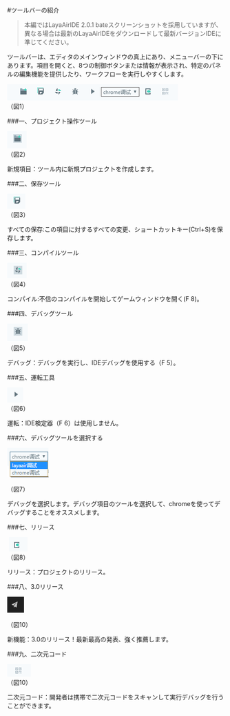 #ツールバーの紹介

>本編ではLayaAirIDE 2.0.1 bateスクリーンショットを採用していますが、異なる場合は最新のLayaAirIDEをダウンロードして最新バージョンIDEに準じてください。

ツールバーは、エディタのメインウィンドウの真上にあり、メニューバーの下にあります。項目を開くと、8つの制御ボタンまたは情報が表示され、特定のパネルの編集機能を提供したり、ワークフローを実行しやすくします。

​![blob.png](img/1.png)<br/>
（図1）



 



###一、プロジェクト操作ツール

​![图片1.png](img/2.png)<br/>
（図2）



新規項目：ツール内に新規プロジェクトを作成します。



 



###二、保存ツール

​![图片1.png](img/3.png)<br/>
（図3）

すべての保存:この項目に対するすべての変更、ショートカットキー(Ctrl+S)を保存します。



 



###三、コンパイルツール

​![图片1.png](img/4.png)<br/>
（図4）

コンパイル:不信のコンパイルを開始してゲームウィンドウを開く(F 8)。



 



###四、デバッグツール

​![图片1.png](img/5.png)<br/>
（図5）

デバッグ：デバッグを実行し、IDEデバッグを使用する（F 5）。



 



###五、運転工具

​![图片1.png](img/6.png)<br/>
（図6）

運転：IDE検定器（F 6）は使用しません。



 



###六、デバッグツールを選択する



  ![图片1.png](img/7.png)<br/>

（図7）

デバッグを選択します。デバッグ項目のツールを選択して、chromeを使ってデバッグすることをオススメします。



 



###七、リリース



​     ![图片1.png](img/8.png)<br/>
（図8）



リリース：プロジェクトのリリース。

###八、3.0リリース

​![图片1.png](img/10.png)<br/>

（図10）

新機能：3.0のリリース！最新最高の発表、強く推薦します。

###九、二次元コード







  ![图片1.png](img/9.png)<br/>
（図10）



二次元コード：開発者は携帯で二次元コードをスキャンして実行デバッグを行うことができます。